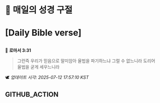 # 🙏 매일의 성경 구절
# [Daily Bible verse]
##
<!-- START_BIBLE_VERSE -->
📖 **로마서 3:31**
> 그런즉 우리가 믿음으로 말미암아 율법을 파기하느냐 그럴 수 없느니라 도리어 율법을 굳게 세우느니라

🕊️ _업데이트 시각: 2025-07-12 17:57:10 KST_
  <!-- END_BIBLE_VERSE -->
## GITHUB_ACTION
